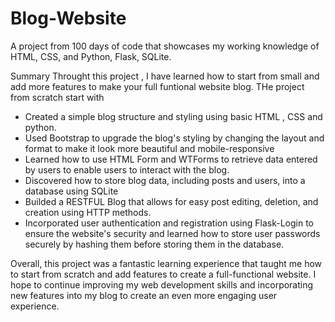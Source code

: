 # Blog-Website
A project from 100 days of code that showcases my working knowledge of HTML, CSS, and Python, Flask, SQLite.


Summary
Throught this project , I have learned how to start from small and add more features to make your full funtional website blog. THe project from scratch start with 
- Created a simple blog structure and styling using basic HTML , CSS and python.
- Used Bootstrap to upgrade the blog's styling by changing the layout and format to make it look more beautiful and mobile-responsive
- Learned how to use HTML Form and WTForms to retrieve data entered by users to enable users to interact with the blog. 
- Discovered how to store blog data, including posts and users, into a database using SQLite
- Builded a RESTFUL Blog that allows for easy post editing, deletion, and creation using HTTP methods.
- Incorporated user authentication and registration using Flask-Login to ensure the website's security and learned how to store user passwords securely by hashing them before storing them in the database.

Overall, this project was a fantastic learning experience that taught me how to start from scratch and add features to create a full-functional website. I hope to continue improving my web development skills and incorporating new features into my blog to create an even more engaging user experience.

